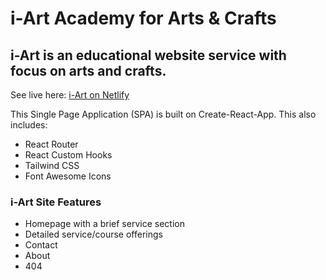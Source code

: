 # i-Art Academy for Arts & Crafts 

## i-Art is an educational website service with focus on arts and crafts. 

See live here: [i-Art on Netlify](https://objective-boyd-5a37f3.netlify.app/)

This Single Page Application (SPA) is built on Create-React-App. This also includes:

- React Router 
- React Custom Hooks
- Tailwind CSS 
- Font Awesome Icons  


### i-Art Site Features
- Homepage with a brief service section
- Detailed service/course offerings 
- Contact 
- About
- 404
